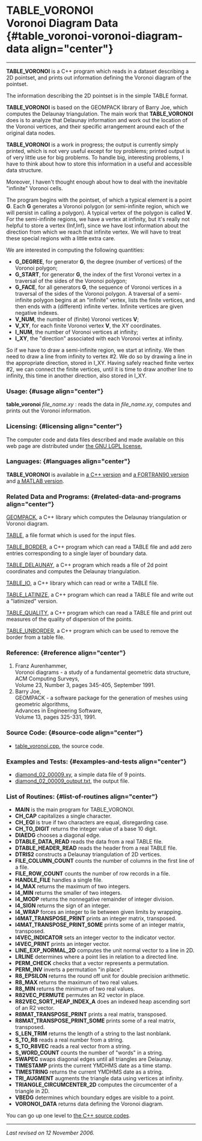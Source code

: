 TABLE\_VORONOI\
Voronoi Diagram Data {#table_voronoi-voronoi-diagram-data align="center"}
====================

------------------------------------------------------------------------

**TABLE\_VORONOI** is a C++ program which reads in a dataset describing
a 2D pointset, and prints out information defining the Voronoi diagram
of the pointset.

The information describing the 2D pointset is in the simple TABLE
format.

**TABLE\_VORONOI** is based on the GEOMPACK library of Barry Joe, which
computes the Delaunay triangulation. The main work that
**TABLE\_VORONOI** does is to analyze that Delaunay information and work
out the location of the Voronoi vertices, and their specific arrangement
around each of the original data nodes.

**TABLE\_VORONOI** is a work in progress; the output is currently simply
printed, which is not very useful except for toy problems; printed
output is of very little use for big problems. To handle big,
interesting problems, I have to think about how to store this
information in a useful and accessible data structure.

Moreover, I haven't thought enough about how to deal with the inevitable
"infinite" Voronoi cells.

The program begins with the pointset, of which a typical element is a
point **G**. Each **G** generates a Voronoi polygon (or semi-infinite
region, which we will persist in calling a polygon). A typical vertex of
the polygon is called **V**. For the semi-infinite regions, we have a
vertex at infinity, but it's really not helpful to store a vertex
(Inf,Inf), since we have lost information about the direction from which
we reach that infinite vertex. We will have to treat these special
regions with a little extra care.

We are interested in computing the following quantities:

-   **G\_DEGREE**, for generator **G**, the degree (number of vertices)
    of the Voronoi polygon;
-   **G\_START**, for generator **G**, the index of the first Voronoi
    vertex in a traversal of the sides of the Voronoi polygon;
-   **G\_FACE**, for all generators **G**, the sequence of Voronoi
    vertices in a traversal of the sides of the Voronoi polygon. A
    traversal of a semi-infinite polygon begins at an "infinite" vertex,
    lists the finite vertices, and then ends with a (different) infinite
    vertex. Infinite vertices are given negative indexes.
-   **V\_NUM**, the number of (finite) Voronoi vertices **V**;
-   **V\_XY**, for each finite Voronoi vertex **V**, the XY coordinates.
-   **I\_NUM**, the number of Voronoi vertices at infinity;
-   **I\_XY**, the "direction" associated with each Voronoi vertex at
    infinity.

So if we have to draw a semi-infinite region, we start at infinity. We
then need to draw a line from infinity to vertex \#2. We do so by
drawing a line in the appropriate direction, stored in I\_XY. Having
safely reached finite vertex \#2, we can connect the finite vertices,
until it is time to draw another line to infinity, this time in another
direction, also stored in I\_XY.

### Usage: {#usage align="center"}

 **table\_voronoi** *file\_name.xy* 
:   reads the data in *file\_name.xy*, computes and prints out the
    Voronoi information.

### Licensing: {#licensing align="center"}

The computer code and data files described and made available on this
web page are distributed under [the GNU LGPL
license.](../../txt/gnu_lgpl.txt)

### Languages: {#languages align="center"}

**TABLE\_VORONOI** is available in [a C++
version](../../cpp_src/table_voronoi/table_voronoi.html) and [a
FORTRAN90 version](../../f_src/table_voronoi/table_voronoi.html) and [a
MATLAB version](../../m_src/table_voronoi/table_voronoi.html).

### Related Data and Programs: {#related-data-and-programs align="center"}

[GEOMPACK](../../cpp_src/geompack/geompack.html), a C++ library which
computes the Delaunay triangulation or Voronoi diagram.

[TABLE](../../data/table/table.html), a file format which is used for
the input files.

[TABLE\_BORDER](../../cpp_src/table_border/table_border.html), a C++
program which can read a TABLE file and add zero entries corresponding
to a single layer of boundary data.

[TABLE\_DELAUNAY](../../cpp_src/table_delaunay/table_delaunay.html), a
C++ program which reads a file of 2d point coordinates and computes the
Delaunay triangulation.

[TABLE\_IO](../../cpp_src/table_io/table_io.html), a C++ library which
can read or write a TABLE file.

[TABLE\_LATINIZE](../../cpp_src/table_latinize/table_latinize.html), a
C++ program which can read a TABLE file and write out a "latinized"
version.

[TABLE\_QUALITY](../../cpp_src/table_quality/table_quality.html), a C++
program which can read a TABLE file and print out measures of the
quality of dispersion of the points.

[TABLE\_UNBORDER](../../cpp_src/table_unborder/table_unborder.html), a
C++ program which can be used to remove the border from a table file.

### Reference: {#reference align="center"}

1.  Franz Aurenhammer,\
    Voronoi diagrams - a study of a fundamental geometric data
    structure,\
    ACM Computing Surveys,\
    Volume 23, Number 3, pages 345-405, September 1991.
2.  Barry Joe,\
    GEOMPACK - a software package for the generation of meshes using
    geometric algorithms,\
    Advances in Engineering Software,\
    Volume 13, pages 325-331, 1991.

### Source Code: {#source-code align="center"}

-   [table\_voronoi.cpp](table_voronoi.cpp), the source code.

### Examples and Tests: {#examples-and-tests align="center"}

-   [diamond\_02\_00009.xy](diamond_02_00009.xy), a simple data file of
    9 points.
-   [diamond\_02\_00009\_output.txt](diamond_02_00009_output.txt), the
    output file.

### List of Routines: {#list-of-routines align="center"}

-   **MAIN** is the main program for TABLE\_VORONOI.
-   **CH\_CAP** capitalizes a single character.
-   **CH\_EQI** is true if two characters are equal, disregarding case.
-   **CH\_TO\_DIGIT** returns the integer value of a base 10 digit.
-   **DIAEDG** chooses a diagonal edge.
-   **DTABLE\_DATA\_READ** reads the data from a real TABLE file.
-   **DTABLE\_HEADER\_READ** reads the header from a real TABLE file.
-   **DTRIS2** constructs a Delaunay triangulation of 2D vertices.
-   **FILE\_COLUMN\_COUNT** counts the number of columns in the first
    line of a file.
-   **FILE\_ROW\_COUNT** counts the number of row records in a file.
-   **HANDLE\_FILE** handles a single file.
-   **I4\_MAX** returns the maximum of two integers.
-   **I4\_MIN** returns the smaller of two integers.
-   **I4\_MODP** returns the nonnegative remainder of integer division.
-   **I4\_SIGN** returns the sign of an integer.
-   **I4\_WRAP** forces an integer to lie between given limits by
    wrapping.
-   **I4MAT\_TRANSPOSE\_PRINT** prints an integer matrix, transposed.
-   **I4MAT\_TRANSPOSE\_PRINT\_SOME** prints some of an integer matrix,
    transposed.
-   **I4VEC\_INDICATOR** sets an integer vector to the indicator vector.
-   **I4VEC\_PRINT** prints an integer vector.
-   **LINE\_EXP\_NORMAL\_2D** computes the unit normal vector to a line
    in 2D.
-   **LRLINE** determines where a point lies in relation to a directed
    line.
-   **PERM\_CHECK** checks that a vector represents a permutation.
-   **PERM\_INV** inverts a permutation "in place".
-   **R8\_EPSILON** returns the round off unit for double precision
    arithmetic.
-   **R8\_MAX** returns the maximum of two real values.
-   **R8\_MIN** returns the minimum of two real values.
-   **R82VEC\_PERMUTE** permutes an R2 vector in place.
-   **R82VEC\_SORT\_HEAP\_INDEX\_A** does an indexed heap ascending sort
    of an R2 vector.
-   **R8MAT\_TRANSPOSE\_PRINT** prints a real matrix, transposed.
-   **R8MAT\_TRANSPOSE\_PRINT\_SOME** prints some of a real matrix,
    transposed.
-   **S\_LEN\_TRIM** returns the length of a string to the last
    nonblank.
-   **S\_TO\_R8** reads a real number from a string.
-   **S\_TO\_R8VEC** reads a real vector from a string.
-   **S\_WORD\_COUNT** counts the number of "words" in a string.
-   **SWAPEC** swaps diagonal edges until all triangles are Delaunay.
-   **TIMESTAMP** prints the current YMDHMS date as a time stamp.
-   **TIMESTRING** returns the current YMDHMS date as a string.
-   **TRI\_AUGMENT** augments the triangle data using vertices at
    infinity.
-   **TRIANGLE\_CIRCUMCENTER\_2D** computes the circumcenter of a
    triangle in 2D.
-   **VBEDG** determines which boundary edges are visible to a point.
-   **VORONOI\_DATA** returns data defining the Voronoi diagram.

You can go up one level to [the C++ source codes](../cpp_src.html).

------------------------------------------------------------------------

*Last revised on 12 November 2006.*
